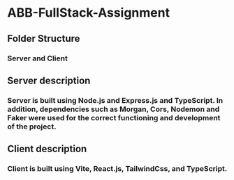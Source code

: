 # ABB-FullStack-Assignment

## Folder Structure

### Server and Client

## Server description

### Server is built using Node.js and Express.js and TypeScript. In addition, dependencies such as Morgan, Cors, Nodemon and Faker were used for the correct functioning and development of the project.

## Client description

### Client is built using Vite, React.js, TailwindCss, and TypeScript.
